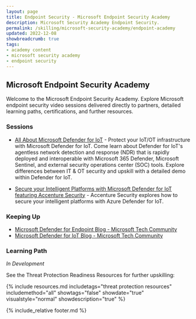 ```yaml
---
layout: page
title: Endpoint Security - Microsoft Endpoint Security Academy
description: Microsoft Security Academy Endpoint Security.
permalink: /skilling/microsoft-security-academy/endpoint-academy
updated: 2022-12-08
showbreadcrumb: true
tags: 
- academy content
- microsoft security academy
- endpoint security
---
```


## Microsoft Endpoint Security Academy
Welcome to the Microsoft Endpoint Security Academy. Explore Microsoft endpoint security video sessions delivered directly to partners, detailed learning paths, certifications, and further resources.


### Sessions
* [All About Microsoft Defender for IoT](https://www.youtube.com/watch?v=-j9qj-JfN98) - Protect your IoT/OT infrastructure with Microsoft Defender for IoT. Come learn about Defender for IoT's agentless network detection and response (NDR) that is rapidly deployed and interoperable with Microsoft 365 Defender, Microsoft Sentinel, and external security operations center (SOC) tools. Explore differences between IT & OT security and upskill with a detailed demo within Defender for IoT.

* [Secure your Intelligent Platforms with Microsoft Defender for IoT featuring Accenture Security](https://www.youtube.com/watch?v=E14ADt1G8xQ) - Accenture Security explores how to secure your intelligent platforms with Azure Defender for IoT.


### Keeping Up
* [Microsoft Defender for Endpoint Blog - Microsoft Tech Community](https://techcommunity.microsoft.com/t5/microsoft-defender-for-endpoint/bg-p/MicrosoftDefenderATPBlog)
* [Microsoft Defender for IoT Blog - Microsoft Tech Community](https://techcommunity.microsoft.com/t5/microsoft-defender-for-iot-blog/bg-p/MicrosoftDefenderIoTBlog)


### Learning Path
*In Development*

See the Threat Protection Readiness Resources for further upskilling:

{% include resources.md 
    includetags="threat protection resources"
    includemethod="all" 
    showtags="false" 
    showdate="true" 
    visualstyle="normal" 
    showdescription="true"
%}


{% include_relative footer.md %}
